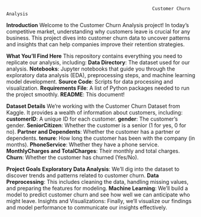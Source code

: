                                                           Customer Churn Analysis
**Introduction**
Welcome to the Customer Churn Analysis project! In today’s competitive market, understanding why customers leave is crucial for any business. This project dives into customer churn data to uncover patterns and insights that can help companies improve their retention strategies.

**What You’ll Find Here**
This repository contains everything you need to replicate our analysis, including:
**Data Directory**: The dataset used for our analysis.
**Notebooks**: Jupyter notebooks that guide you through the exploratory data analysis (EDA), preprocessing steps, and machine learning model development.
**Source Code**: Scripts for data processing and visualization.
**Requirements File**: A list of Python packages needed to run the project smoothly.
**README**: This document!

**Dataset Details**
We’re working with the Customer Churn Dataset from Kaggle. It provides a wealth of information about customers, including:
**customerID**: A unique ID for each customer.
**gender**: The customer’s gender.
**SeniorCitizen**: Whether the customer is a senior (1 for yes, 0 for no).
**Partner and Dependents**: Whether the customer has a partner or dependents.
**tenure**: How long the customer has been with the company (in months).
**PhoneService**: Whether they have a phone service.
**MonthlyCharges and TotalCharges**: Their monthly and total charges.
**Churn**: Whether the customer has churned (Yes/No).

**Project Goals**
**Exploratory Data Analysis**: We’ll dig into the dataset to discover trends and patterns related to customer churn.
**Data Preprocessing**: This includes cleaning the data, handling missing values, and preparing the features for modeling.
**Machine Learning**: We’ll build a model to predict customer churn and see how well we can anticipate who might leave.
Insights and Visualizations: Finally, we’ll visualize our findings and model performance to communicate our insights effectively.
